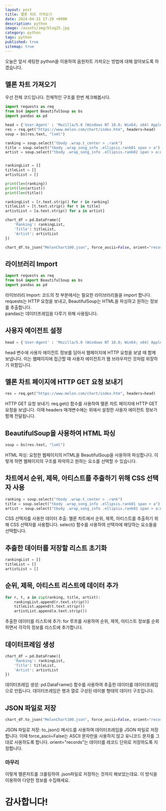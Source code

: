 ```yaml
---
layout: post
title: 멜론 차트 가져오기
date: 2024-04-31 17:29 +0900
description: python
image: /assets/img/blog25.jpg
category: python 
tags: python
published: true
sitemap: true
---
```


오늘은 앞서 세팅한 python을 이용하여 음원차트 가져오는 방법에 대해 알아보도록 하겠습니다.

## 멜론 차트 가져오기
우선 전체 코드입니다. 전체적인 구조를 한번 체크해봅시다.
````python
import requests as req
from bs4 import BeautifulSoup as bs
import pandas as pd

head = {'User-Agent' : 'Mozilla/5.0 (Windows NT 10.0; Win64; x64) AppleWebKit/537.36 (KHTML, like Gecko) Chrome/124.0.0.0 Safari/537.36'}
res = req.get("https://www.melon.com/chart/index.htm", headers=head)
soup = bs(res.text, "lxml")

ranking = soup.select("tbody .wrap.t_center > .rank")
title = soup.select("tbody .wrap_song_info .ellipsis.rank01 span > a")
artist = soup.select("tbody .wrap_song_info .ellipsis.rank02 span > a:nth-child(1)")


rankingList = []
titleList = []
artistList = []

print(len(ranking))
print(len(artist))
print(len(title))

rankingList = [r.text.strip() for r in ranking]
titleList = [t.text.strip() for t in title]
artistList = [a.text.strip() for a in artist]

chart_df = pd.DataFrame({
    'Ranking': rankingList,
    'Title': titleList,
    'Artist': artistList
})

chart_df.to_json("MelonChart100.json", force_ascii=False, orient="records")
````

## 라이브러리 Import
````python
import requests as req
from bs4 import BeautifulSoup as bs
import pandas as pd
````
라이브러리 Import: 코드의 첫 부분에서는 필요한 라이브러리들을 import 합니다.   
requests는 HTTP 요청을 보내고, BeautifulSoup는 HTML을 파싱하고 원하는 정보를 추출합니다.   
pandas는 데이터프레임을 다루기 위해 사용됩니다.   

## 사용자 에이전트 설정
````python
head = {'User-Agent' : 'Mozilla/5.0 (Windows NT 10.0; Win64; x64) AppleWebKit/537.36 (KHTML, like Gecko) Chrome/124.0.0.0 Safari/537.36'}
````
head 변수에 사용자 에이전트 정보를 담아서 웹페이지에 HTTP 요청을 보낼 때 함께 보냅니다. 이는 웹페이지에 접근할 때 사용자 에이전트가 웹 브라우저인 것처럼 위장하기 위함입니다.

## 멜론 차트 페이지에 HTTP GET 요청 보내기
````python
res = req.get("https://www.melon.com/chart/index.htm", headers=head)
````
HTTP GET 요청 보내기: req.get() 함수를 사용하여 멜론 차트 페이지에 HTTP GET 요청을 보냅니다. 이때 headers 매개변수에는 위에서 설정한 사용자 에이전트 정보가 함께 전달됩니다.

## BeautifulSoup을 사용하여 HTML 파싱
````python
soup = bs(res.text, "lxml")
````
HTML 파싱: 요청한 웹페이지의 HTML을 BeautifulSoup을 사용하여 파싱합니다. 이렇게 하면 웹페이지의 구조를 파악하고 원하는 요소를 선택할 수 있습니다.

## 차트에서 순위, 제목, 아티스트를 추출하기 위해 CSS 선택자 사용
````python
ranking = soup.select("tbody .wrap.t_center > .rank")
title = soup.select("tbody .wrap_song_info .ellipsis.rank01 span > a")
artist = soup.select("tbody .wrap_song_info .ellipsis.rank02 span > a:nth-child(1)")
````
CSS 선택자를 사용한 데이터 추출: 멜론 차트에서 순위, 제목, 아티스트를 추출하기 위해 CSS 선택자를 사용합니다. select() 함수를 사용하여 선택자에 해당하는 요소들을 선택합니다.

## 추출한 데이터를 저장할 리스트 초기화
````python
rankingList = []
titleList = []
artistList = []
````

## 순위, 제목, 아티스트 리스트에 데이터 추가
````python
for r, t, a in zip(ranking, title, artist):
    rankingList.append(r.text.strip())
    titleList.append(t.text.strip())
    artistList.append(a.text.strip())
````
추출한 데이터를 리스트에 추가: for 루프를 사용하여 순위, 제목, 아티스트 정보를 순회하면서 각각의 정보를 리스트에 추가합니다.

## 데이터프레임 생성
````python
chart_df = pd.DataFrame({
    'Ranking': rankingList,
    'Title': titleList,
    'Artist': artistList
})
````
데이터프레임 생성: pd.DataFrame() 함수를 사용하여 추출한 데이터를 데이터프레임으로 만듭니다. 데이터프레임은 행과 열로 구성된 테이블 형태의 데이터 구조입니다.

## JSON 파일로 저장 
````python
chart_df.to_json("MelonChart100.json", force_ascii=False, orient="records")
````
JSON 파일로 저장: to_json() 메서드를 사용하여 데이터프레임을 JSON 파일로 저장합니다. 이때 force_ascii=False는 ASCII 문자만을 사용하지 않고 유니코드 문자를 그대로 사용하도록 합니다. orient="records"는 데이터를 레코드 단위로 저장하도록 지정합니다.

### 마무리
이렇게 멜론차트를 크롤링하여 .json파일로 저장하는 것까지 해보았는데요. 이 방식을 이용하여 다양한 정보를 수집해세요.

# 감사합니다!

